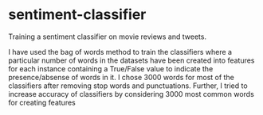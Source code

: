 # sentiment-classifier
Training a sentiment classifier on movie reviews and tweets.

I have used the bag of words method to train the classifiers where a particular number of words in the datasets have been created into features for each instance containing a True/False value to indicate the presence/absense of words in it. I chose 3000 words for most of the classifiers after removing stop words and punctuations. Further, I tried to increase accuracy of classifiers by considering 3000 most common words for creating features
